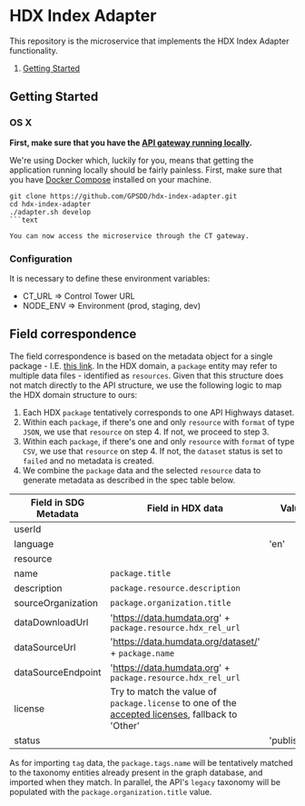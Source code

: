 # HDX Index Adapter


This repository is the microservice that implements the HDX Index Adapter functionality.

1. [Getting Started](#getting-started)

## Getting Started

### OS X

**First, make sure that you have the [API gateway running
locally](https://github.com/control-tower/control-tower).**

We're using Docker which, luckily for you, means that getting the
application running locally should be fairly painless. First, make sure
that you have [Docker Compose](https://docs.docker.com/compose/install/)
installed on your machine.

```
git clone https://github.com/GPSDD/hdx-index-adapter.git
cd hdx-index-adapter
./adapter.sh develop
```text

You can now access the microservice through the CT gateway.

```

### Configuration

It is necessary to define these environment variables:

* CT_URL => Control Tower URL
* NODE_ENV => Environment (prod, staging, dev)

## Field correspondence

The field correspondence is based on the metadata object for a single package - I.E. [this link](https://data.humdata.org/api/3/action/package_show?id=141121-sierra-leone-health-facilities).
In the HDX domain, a `package` entity may refer to multiple data files - identified as `resources`. 
Given that this structure does not match directly to the API structure, we use the following logic to map the HDX domain structure to ours:

1. Each HDX `package` tentatively corresponds to one API Highways dataset.
2. Within each `package`, if there's one and only `resource` with `format` of type `JSON`, we use that `resource` on step 4. If not, we proceed to step 3.
3. Within each `package`, if there's one and only `resource` with `format` of type `CSV`, we use that `resource` on step 4. If not, the `dataset` status is set to `failed` and no metadata is created.
4. We combine the `package` data and the selected `resource` data to generate metadata as described in the spec table below. 

| Field in SDG Metadata     | Field in HDX data     | Value         |
|---------------------------|-----------------------|---------------|
| userId                    |                       |               |
| language                  |                       | 'en'          |
| resource                  |                       |               |
| name                      | `package.title`        |               |
| description               | `package.resource.description`        | |
| sourceOrganization        | `package.organization.title`           | |
| dataDownloadUrl           | 'https://data.humdata.org' + `package.resource.hdx_rel_url` | |
| dataSourceUrl             | 'https://data.humdata.org/dataset/' + `package.name`        | |
| dataSourceEndpoint        | 'https://data.humdata.org' + `package.resource.hdx_rel_url` | |
| license                   | Try to match the value of `package.license` to one of the [accepted licenses](https://data.world/license-help), fallback to 'Other'  | |
| status                    |                       | 'published'   |


As for importing `tag` data, the `package.tags.name` will be tentatively matched to the taxonomy entities already present in the graph database, and imported when they match.
In parallel, the API's `legacy` taxonomy will be populated with the `package.organization.title` value. 
